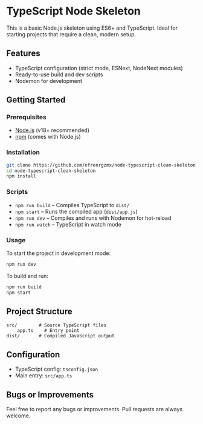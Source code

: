 
# TypeScript Node Skeleton

This is a basic Node.js skeleton using ES6+ and TypeScript. Ideal for starting projects that require a clean, modern setup.

## Features
- TypeScript configuration (strict mode, ESNext, NodeNext modules)
- Ready-to-use build and dev scripts
- Nodemon for development

## Getting Started

### Prerequisites
- [Node.js](https://nodejs.org/) (v18+ recommended)
- [npm](https://www.npmjs.com/) (comes with Node.js)

### Installation
```bash
git clone https://github.com/efrenrgzmx/node-typescript-clean-skeleton.git
cd node-typescript-clean-skeleton
npm install
```

### Scripts
- `npm run build` – Compiles TypeScript to `dist/`
- `npm start` – Runs the compiled app (`dist/app.js`)
- `npm run dev` – Compiles and runs with Nodemon for hot-reload
- `npm run watch` – TypeScript in watch mode

### Usage
To start the project in development mode:
```bash
npm run dev
```
To build and run:
```bash
npm run build
npm start
```

## Project Structure
```
src/        # Source TypeScript files
	app.ts    # Entry point
dist/       # Compiled JavaScript output
```

## Configuration
- TypeScript config: `tsconfig.json`
- Main entry: `src/app.ts`

## Bugs or Improvements
Feel free to report any bugs or improvements. Pull requests are always welcome.
